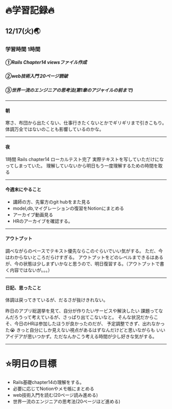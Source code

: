 # 🔥学習記録🔥
## 12/17(火)🌏
### 学習時間  1時間
##### ①Rails Chapter14 viewsファイル作成　　
##### ②web技術入門 20ページ読破
##### ③世界一流のエンジニアの思考法(第1章のアジャイルの前まで)


***
#### 朝
寒さ、布団から出たくない、仕事行きたくないとかでギリギリまで引きこもり。
体調万全ではないのことも影響しているのかな。

***
#### 夜
1時間
Rails chapter14 ローカルテスト完了
実際テキストを写していただけになってしまっていた。
理解していないから明日もう一度理解するための時間を取る

***
#### 今週末にやること
- 講師の方、先輩方のgit hubをまた見る
- model,db,マイグレーションの復習をNotionにまとめる
- アーカイブ動画見る
- HRのアーカイブを確認する。

***
#### アウトプット
調べながらのペースでテキスト優先ならこのぐらいでいい気がする。
ただ、今はわからないところだらけすぎる。
アウトプットをどのレベルまできるはあるが、今の状態は少しまずいかなと思うので、明日復習する。（アウトプットで書く内容ではないが。。。）

***
#### 日記、思ったこと
体調は戻ってきているが、だるさが抜けきれない。

昨日のアプリ総選挙を見て、自分が作りたいサービスや解決したい
課題ってなんだろうって考えているが、さっぱり出てこないなと。
そんな状況だからこそ、今日のHRは参加したほうが良かったのだが、
予定調整できず、出れなかった😭
きっと自分にしか見えない視点があるはずなんだけどと思いながらも
いいアイデアが思いつかず。ただなんかこう考える時間が少し好きな気がする。


***
# ⭐️明日の目標
- Rails基礎chapter14の理解をする。
- 必要に応じてNotionやメモ帳にまとめる
- web技術入門を読む(20ページ読み進める)
- 世界一流のエンジニアの思考法(20ページほど進める)
